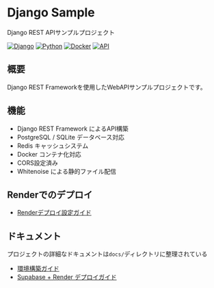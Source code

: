 # Django Sample

Django REST APIサンプルプロジェクト

[![Django](https://img.shields.io/badge/Django-5.2-green.svg)](https://www.djangoproject.com/)
[![Python](https://img.shields.io/badge/Python-3.11+-blue.svg)](https://www.python.org/)
[![Docker](https://img.shields.io/badge/Docker-Compose-blue.svg)](https://docker.com/)
[![API](https://img.shields.io/badge/API-REST-orange.svg)](https://www.django-rest-framework.org/)

## 概要

Django REST Frameworkを使用したWebAPIサンプルプロジェクトです。

## 機能

- Django REST Framework によるAPI構築
- PostgreSQL / SQLite データベース対応
- Redis キャッシュシステム
- Docker コンテナ化対応
- CORS設定済み
- Whitenoise による静的ファイル配信

## Renderでのデプロイ

- [Renderデプロイ設定ガイド](./docs/RENDER_DEPLOY.md)

## ドキュメント

プロジェクトの詳細なドキュメントは`docs/`ディレクトリに整理されている

- [環境構築ガイド](docs/ENVIRONMENT_SETUP.md)
- [Supabase + Render デプロイガイド](docs/SUPABASE_RENDER_DEPLOY.md)
